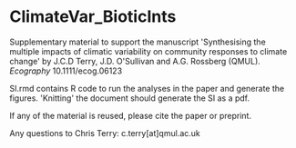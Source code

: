 # ClimateVar_BioticInts

 Supplementary material to support the manuscript 'Synthesising the multiple impacts of climatic variability on community responses to climate change' by J.C.D Terry, J.D. O'Sullivan and A.G. Rossberg (QMUL). *Ecography* 10.1111/ecog.06123

 
 SI.rmd contains R code to run the analyses in the paper and generate the figures. 'Knitting' the document should generate the SI as a pdf. 
 
 If any of the material is reused, please cite the paper or preprint. 
 
 Any questions to Chris Terry: c.terry[at]qmul.ac.uk


